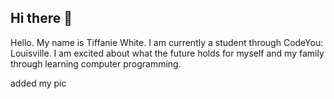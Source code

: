 ## Hi there 👋
Hello. My name is Tiffanie White. I am currently a student through CodeYou: Louisville. I am excited about what the future holds for myself and my family through learning computer programming. 
<!--
**TiffanieWhite/TiffanieWhite** is a ✨ _special_ ✨ repository because its `README.md` (this file) appears on your GitHub profile.
![2022-08-19](https://github.com/user-attachments/assets/f09b65ae-5623-40af-8617-aa401b970941)

Here are some ideas to get you started:

- 🔭 I’m currently working on ...
- 🌱 I’m currently learning ...
- 👯 I’m looking to collaborate on ...
- 🤔 I’m looking for help with ...
- 💬 Ask me about ...
- 📫 How to reach me: ...
- 😄 Pronouns: ...
- ⚡ Fun fact: ...
-->
added my pic
